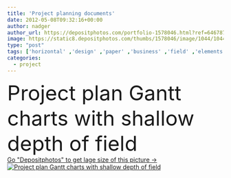 ```yaml
---
title: 'Project planning documents'
date: 2012-05-08T09:32:16+00:00
author: nadger
author_url: https://depositphotos.com/portfolio-1578046.html?ref=64678756
image: https://static8.depositphotos.com/thumbs/1578046/image/1044/10445634/api_thumb_450.jpg?forcejpeg=true
type: "post"
tags: ['horizontal' ,'design' ,'paper' ,'business' ,'field' ,'elements' ,'structure' ,'fingers' ,'manager' ,'with' ,'pen' ,'document' ,'planning' ,'project' ,'plan' ,'organization' ,'management' ,'chart' ,'schedule' ,'deadline' ,'projection' ,'of' ,'documents' ,'organize' ,'organized' ,'depth' ,'plans' ,'organizing' ,'ladies' ,'de' ,'shallow' ,'projects' ,'schema' ,'charts' ,'timescale' ,'timeline' ,'projekt' ,'planification' ,'projet' ,'Gantt' ,'gráfico' ,'project planning' ,'project management' ,'Gantt Chart' ,'projetos' ,'Projektmanagement' ,'projektplan' ,'managemetn' ]
categories: 
  - project
---
```

<div aling="center">
            <font size="60"> Project plan Gantt charts with shallow depth of field</font>   
</div>
<div>
    <a href='https://depositphotos.com/10445634/stock-photo-project-planning-documents.html?ref=64678756' target=_blank > Go "Depositphotos" to get lage size of this picture ->
        <img href='https://depositphotos.com/10445634/stock-photo-project-planning-documents.html?ref=64678756' src='https://static8.depositphotos.com/1578046/1044/i/950/depositphotos_10445634-stock-photo-project-planning-documents.jpg?forcejpeg=true' alt='Project plan Gantt charts with shallow depth of field' >
    </a>
</div>

